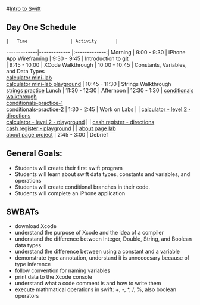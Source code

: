 #[Intro to Swift](https://github.com/upperlinecode/intro-to-swift)
## Day One Schedule
 	|	Time        		| Activity       |
   -------------|-------------       |:-------------:|
    Morning	            |   9:00 - 9:30        | iPhone App Wireframing
		            |   9:30 - 9:45    	   | Introduction to git	     
 		            |   9:45 - 10:00  	   | XCode Walkthrough
 		            |   10:00 - 10:45	   | Constants, Variables, and Data Types <br> [calculator mini-lab](https://github.com/upperlinecode/intro-to-swift/blob/master/day-1/lab-calculator.md) <br> [calculator mini-lab playground](https://github.com/upperlinecode/intro-to-swift/tree/master/day-1/CalculatorLab.playground)
	                    |  	10:45 - 11:30	   | Strings Walkthrough <br> [strings practice](https://github.com/upperlinecode/intro-to-swift/blob/master/day-1/strings-practice.md)
Lunch 		            |   11:30 - 12:30      |
Afternoon                   |   12:30 - 1:30       | [conditionals walkthrough](https://github.com/upperlinecode/intro-to-swift/blob/master/day-1/conditionals-intro.md)<br>[conditionals-practice-1](https://github.com/upperlinecode/intro-to-swift/tree/master/day-1/ConditionalsPractice1.playground)<br>[conditionals-practice-2](https://github.com/upperlinecode/intro-to-swift/tree/master/day-1/ConditionalsPractice2.playground)
		            |   1:30 - 2:45        | Work on Labs
		            |                      | [calculator - level 2 - directions](https://github.com/upperlinecode/intro-to-swift/blob/master/day-1/calculator-level-2.md)<br>[calculator - level 2 - playground](https://github.com/upperlinecode/intro-to-swift/tree/master/day-1/CalculatorLevelTwo.playground)
		            |                      | [cash register - directions](https://github.com/upperlinecode/intro-to-swift/blob/master/day-1/lab-cash-register.md)<br>[cash register - playground](https://github.com/upperlinecode/intro-to-swift/tree/master/day-1/CashRegister.playground)
		            |                      | [about page lab](https://github.com/upperlinecode/intro-to-swift/blob/master/day-1/about-page-lab.md)<br>[about page project](https://github.com/upperlinecode/intro-to-swift/tree/master/day-1/AboutPage)
		            |   2:45 - 3:00        | Debrief





## General Goals: 
- Students will create their first swift program
- Students will learn about swift data types, constants and variables, and operations
- Students will create conditional branches in their code.
- Students will complete an iPhone application


## SWBATs
- download Xcode
- understand the purpose of Xcode and the idea of a compiler
- understand the difference between Integer, Double, String, and Boolean data types 
- understand the difference between using a constant and a variable
- demonstrate type annotation, understand it is unneccesary because of type inference
- follow convention for naming variables
- print data to the Xcode console
- understand what a code comment is and how to write them
- execute mathmatical operations in swift: +, -, *, /, %, also boolean operators

